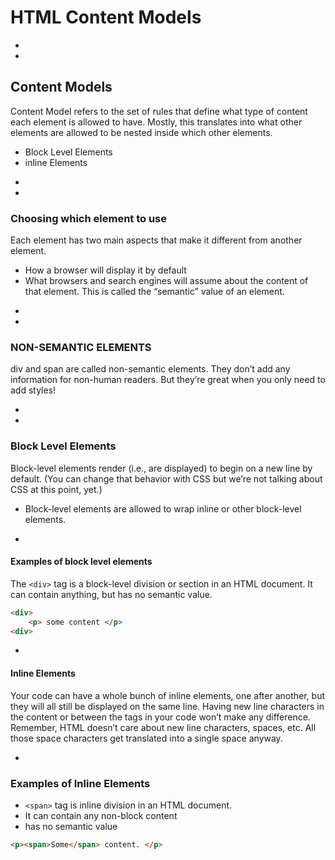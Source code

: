 # HTML Content Models







-
-
## Content Models
Content Model refers to the set of rules that define what type of content each element is allowed to have. Mostly, this translates into what other elements are allowed to be nested inside which other elements.
* Block Level Elements
* inline Elements



-
-
### Choosing which element to use
Each element has two main aspects that make it different from another element.
* How a browser will display it by default
* What browsers and search engines will assume about the content of that element. This is called the “semantic” value of an element.

-
-
### NON-SEMANTIC ELEMENTS
div and span are called non-semantic elements. They don’t add any information for non-human readers. But they’re great when you only need to add styles!


-
-
### Block Level Elements
Block-level elements render (i.e., are displayed) to begin on a new line by default. (You can change that behavior with CSS but we’re not talking about CSS at this point, yet.)
* Block-level elements are allowed to wrap inline or other block-level elements.

-
#### Examples of block level elements
The `<div>` tag is a block-level division or section in an HTML document. It can  contain anything, but has no semantic value.
```HTML 
<div> 
    <p> some content </p>
<div> 
```


-
#### Inline Elements
Your code can have a whole bunch of inline elements, one after another, but they will all still be displayed on the same line. Having new line characters in the content or between the tags in your code won’t make any difference. Remember, HTML doesn’t care about new line characters, spaces, etc. All those space characters get translated into a single space anyway.

-
### Examples of Inline Elements
* `<span>` tag is inline division in an HTML document.
* It can contain any non-block content
* has no semantic value

```HTML
<p><span>Some</span> content. </p>
```